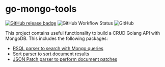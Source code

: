 # go-mongo-tools

[![GitHub release badge](https://badgen.net/github/release/StevenCyb/go-mongo-tools/latest?label=Latest&logo=GitHub)](https://github.com/StevenCyb/go-mongo-tools/releases/latest)
![GitHub Workflow Status](https://img.shields.io/github/actions/workflow/status/StevenCyb/go-mongo-tools/ci-test.yml?label=Tests&logo=GitHub)
![GitHub](https://img.shields.io/github/license/StevenCyb/go-mongo-tools)

This project contains useful functionality to build a CRUD Golang API with MongoDB. This includes the following packages:

- [RSQL parser to search with Mongo queries](parser/mongo/rsql/README.md)
- [Sort parser to sort document results](parser/mongo/sort/README.md)
- [JSON Patch parser to perform document patches](parser/mongo/jsonpatch/README.md)
